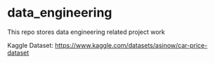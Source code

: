 # data_engineering
This repo stores data engineering related project work

Kaggle Dataset: https://www.kaggle.com/datasets/asinow/car-price-dataset
